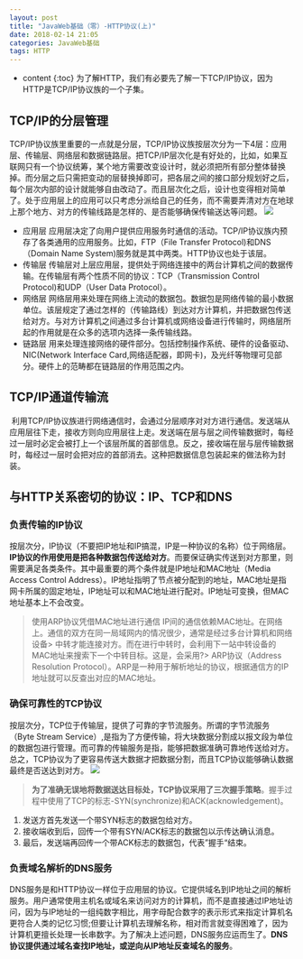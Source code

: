 ```yaml
---
layout: post
title: "JavaWeb基础（零）-HTTP协议(上)"
date: 2018-02-14 21:05
categories: JavaWeb基础
tags: HTTP
---
```

* content
{:toc}
为了解HTTP，我们有必要先了解一下TCP/IP协议，因为HTTP是TCP/IP协议族的一个子集。




## TCP/IP的分层管理
TCP/IP协议族里重要的一点就是分层，TCP/IP协议族按层次分为一下4层：应用层、传输层、网络层和数据链路层。把TCP/IP层次化是有好处的，比如，如果互联网只有一个协议统筹，某个地方需要改变设计时，就必须把所有部分整体替换掉。而分层之后只需把变动的层替换掉即可，把各层之间的接口部分规划好之后，每个层次内部的设计就能够自由改动了。而且层次化之后，设计也变得相对简单了。处于应用层上的应用可以只考虑分派给自己的任务，而不需要弄清对方在地球上那个地方、对方的传输线路是怎样的、是否能够确保传输送达等问题。
![](http://wx4.sinaimg.cn/large/0072Njp2ly1foh0v24rkmj30dw0cat8x.jpg)
* 应用层
应用层决定了向用户提供应用服务时通信的活动。TCP/IP协议族内预存了各类通用的应用服务。比如，FTP（File Transfer Protocol)和DNS（Domain Name System)服务就是其中两类。HTTP协议也处于该层。
* 传输层
传输层对上层应用层，提供处于网络连接中的两台计算机之间的数据传输。在传输层有两个性质不同的协议：TCP（Transmission Control Protocol)和UDP（User Data Protocol）。
* 网络层
网络层用来处理在网络上流动的数据包。数据包是网络传输的最小数据单位。该层规定了通过怎样的（传输路线）到达对方计算机，并把数据包传送给对方。与对方计算机之间通过多台计算机或网络设备进行传输时，网络层所起的作用就是在众多的选项内选择一条传输线路。
* 链路层
用来处理连接网络的硬件部分。包括控制操作系统、硬件的设备驱动、NIC(Network Interface Card,网络适配器，即网卡)，及光纤等物理可见部分。硬件上的范畴都在链路层的作用范围之内。

## TCP/IP通道传输流

![]()
利用TCP/IP协议族进行网络通信时，会通过分层顺序对对方进行通信。发送端从应用层往下走，接收方则向应用层往上走。发送端在层与层之间传输数据时，每经过一层时必定会被打上一个该层所属的首部信息。反之，接收端在层与层传输数据时，每经过一层时会把对应的首部消去。这种把数据信息包装起来的做法称为封装。

## 与HTTP关系密切的协议：IP、TCP和DNS

### 负责传输的IP协议
按层次分，IP协议（不要把IP地址和IP搞混，IP是一种协议的名称）位于网络层。**IP协议的作用使用是把各种数据包传送给对方**。而要保证确实传送到对方那里，则需要满足各类条件。其中最重要的两个条件就是IP地址和MAC地址（Media Access Control Address）。IP地址指明了节点被分配到的地址，MAC地址是指网卡所属的固定地址，IP地址可以和MAC地址进行配对。IP地址可变换，但MAC地址基本上不会改变。

> 使用ARP协议凭借MAC地址进行通信
> IP间的通信依赖MAC地址。在网络上。通信的双方在同一局域网内的情况很少，通常是经过多台计算机和网络设备> 中转才能连接对方。而在进行中转时，会利用下一站中转设备的MAC地址来搜索下一个中转目标。这是，会采用?> ARP协议（Address Resolution Protocol）。ARP是一种用于解析地址的协议，根据通信方的IP地址就可以反查出对应的MAC地址。
![]()

### 确保可靠性的TCP协议
按层次分，TCP位于传输层，提供了可靠的字节流服务。所谓的字节流服务（Byte Stream Service）,是指为了方便传输，将大块数据分割成以报文段为单位的数据包进行管理。而可靠的传输服务是指，能够把数据准确可靠地传送给对方。总之，TCP协议为了更容易传送大数据才把数据分割，而且TCP协议能够确认数据最终是否送达到对方。
![](http://wx1.sinaimg.cn/large/0072Njp2ly1foh0v5cctnj30f00a874c.jpg)
>**为了准确无误地将数据送达目标处，TCP协议采用了三次握手策略**。握手过程中使用了TCP的标志-SYN(synchronize)和ACK(acknowledgement)。
1. 发送方首先发送一个带SYN标志的数据包给对方。
2. 接收端收到后，回传一个带有SYN/ACK标志的数据包以示传达确认消息。
3. 最后，发送端再回传一个带ACK标志的数据包，代表”握手“结束。

### 负责域名解析的DNS服务
DNS服务是和HTTP协议一样位于应用层的协议。它提供域名到IP地址之间的解析服务。用户通常使用主机名或域名来访问对方的计算机，而不是直接通过IP地址访问，因为与IP地址的一组纯数字相比，用字母配合数字的表示形式来指定计算机名更符合人类的记忆习惯;但要让计算机去理解名称，相对而言就变得困难了，因为计算机更擅长处理一长串数字。为了解决上述问题，DNS服务应运而生了。**DNS协议提供通过域名查找IP地址，或逆向从IP地址反查域名的服务**。






